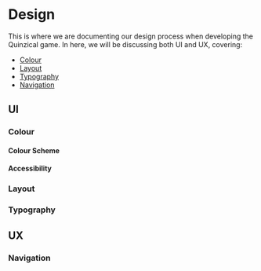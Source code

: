 # Design
This is where we are documenting our design process when developing the Quinzical game. In here, we will be discussing
both UI and UX, covering:
- [Colour](#color)
- [Layout](#layout)
- [Typography](#typography)
- [Navigation](#navigation)

## UI
### Colour
#### Colour Scheme

#### Accessibility

### Layout

### Typography

## UX
### Navigation